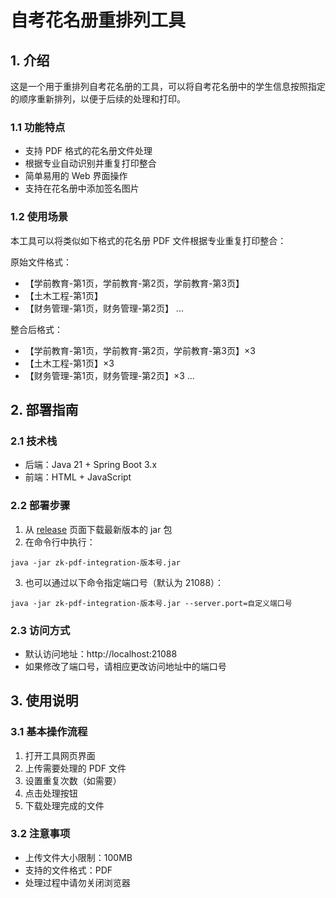 # 自考花名册重排列工具

## 1. 介绍
这是一个用于重排列自考花名册的工具，可以将自考花名册中的学生信息按照指定的顺序重新排列，以便于后续的处理和打印。

### 1.1 功能特点
- 支持 PDF 格式的花名册文件处理
- 根据专业自动识别并重复打印整合
- 简单易用的 Web 界面操作
- 支持在花名册中添加签名图片

### 1.2 使用场景
本工具可以将类似如下格式的花名册 PDF 文件根据专业重复打印整合：

原始文件格式：
- 【学前教育-第1页，学前教育-第2页，学前教育-第3页】
- 【土木工程-第1页】
- 【财务管理-第1页，财务管理-第2页】
...

整合后格式：
- 【学前教育-第1页，学前教育-第2页，学前教育-第3页】×3
- 【土木工程-第1页】×3
- 【财务管理-第1页，财务管理-第2页】×3
...

## 2. 部署指南

### 2.1 技术栈
- 后端：Java 21 + Spring Boot 3.x
- 前端：HTML + JavaScript

### 2.2 部署步骤
1. 从 [release](https://github.com/sleepybear1113/zk-pdf-integration/releases) 页面下载最新版本的 jar 包
2. 在命令行中执行：
```shell
java -jar zk-pdf-integration-版本号.jar
```
3. 也可以通过以下命令指定端口号（默认为 21088）：
```shell
java -jar zk-pdf-integration-版本号.jar --server.port=自定义端口号
```

### 2.3 访问方式
- 默认访问地址：http://localhost:21088
- 如果修改了端口号，请相应更改访问地址中的端口号

## 3. 使用说明

### 3.1 基本操作流程
1. 打开工具网页界面
2. 上传需要处理的 PDF 文件
3. 设置重复次数（如需要）
4. 点击处理按钮
5. 下载处理完成的文件

### 3.2 注意事项
- 上传文件大小限制：100MB
- 支持的文件格式：PDF
- 处理过程中请勿关闭浏览器
